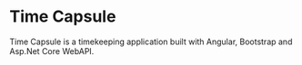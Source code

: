 # Time Capsule
Time Capsule is a timekeeping application built with Angular, Bootstrap and Asp.Net Core WebAPI.
